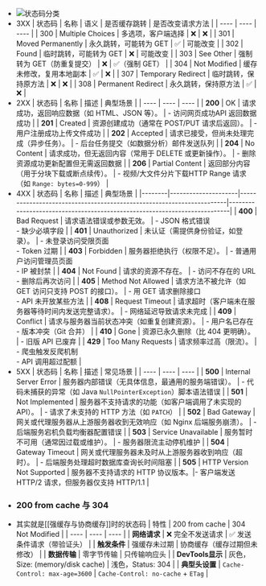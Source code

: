 - ![状态码分类](https://cdn.xiaolincoding.com/gh/xiaolincoder/ImageHost/%E8%AE%A1%E7%AE%97%E6%9C%BA%E7%BD%91%E7%BB%9C/HTTP/6-%E4%BA%94%E5%A4%A7%E7%B1%BBHTTP%E7%8A%B6%E6%80%81%E7%A0%81.png)
- 3XX
  | 状态码 | 名称 | 语义 | 是否缓存跳转 | 是否改变请求方法 |
  | ---- | ---- | ---- |
  | 300 | Multiple Choices | 多选项，客户端选择 | ❌ | ❌ |
  | 301 | Moved Permanently | 永久跳转，可能转为 GET | ✅ | 可能改变 |
  | 302 | Found | 临时跳转，可能转为 GET | ❌ | 可能改变 |
  | 303 | See Other | 强制转为 GET（防重复提交） | ❌ | ✅（强制 GET） |
  | 304 | Not Modified | 缓存未修改，复用本地副本 | ✅ | ❌ |
  | 307 | Temporary Redirect | 临时跳转，保持原方法 | ❌ | ❌ |
  | 308 | Permanent Redirect | 永久跳转，保持原方法 | ✅ | ❌ |
- 2XX
  | 状态码 | 名称 | 描述 | 典型场景 |
  | ---- | ---- | ---- |
  | **200** | OK | 请求成功，返回响应数据（如 HTML、JSON 等）。 | - 访问网页成功API 返回数据成功 |
  | **201** | Created | 资源创建成功（通常在 POST/PUT 请求后返回）。 | - 用户注册成功上传文件成功 |
  | **202** | Accepted | 请求已接受，但尚未处理完成（异步任务）。 | - 后台任务提交（如数据分析）邮件发送队列 |
  | **204** | No Content | 请求成功，但无返回内容（常用于 DELETE 或更新操作）。 | - 删除资源成功更新配置但无需返回数据 |
  | **206** | Partial Content | 返回部分内容（用于分块下载或断点续传）。 | - 视频/大文件分片下载HTTP Range 请求（如 `Range: bytes=0-999`） |
- 4XX
  | 状态码 | 名称                | 描述                                                                 | 典型场景                                                                 |
  |--------|---------------------|----------------------------------------------------------------------|--------------------------------------------------------------------------|
  | **400** | Bad Request         | 请求语法错误或参数无效。                                             | - JSON 格式错误<br>- 缺少必填字段                                        |
  | **401** | Unauthorized        | 未认证（需提供身份验证，如登录）。                                   | - 未登录访问受限页面<br>- Token 过期                                     |
  | **403** | Forbidden           | 服务器拒绝执行（权限不足）。                                         | - 普通用户访问管理员页面<br>- IP 被封禁                                  |
  | **404** | Not Found           | 请求的资源不存在。                                                   | - 访问不存在的 URL<br>- 删除后再次访问                                   |
  | **405** | Method Not Allowed  | 请求方法不被允许（如 GET 访问只支持 POST 的接口）。                  | - 用 GET 请求删除接口<br>- API 未开放某些方法                            |
  | **408** | Request Timeout     | 请求超时（客户端未在服务器等待时间内发送完整请求）。                 | - 网络延迟导致请求未完成                                                 |
  | **409** | Conflict            | 请求与服务器当前状态冲突（如重复创建资源）。                         | - 用户名已存在<br>- 版本冲突（Git 合并）                                 |
  | **410** | Gone                | 资源已永久删除（比 404 更明确）。                                    | - 旧版 API 已废弃                                                        |
  | **429** | Too Many Requests   | 请求频率过高（限流）。                                               | - 爬虫触发反爬机制<br>- API 调用超过配额                                 |
- 5XX
  | 状态码 | 名称 | 描述 | 常见场景 |
  | ---- | ---- | ---- |
  | **500** | Internal Server Error | 服务器内部错误（无具体信息，最通用的服务端错误）。 | - 代码未捕获的异常（如 Java `NullPointerException`）脚本语法错误 |
  | **501** | Not Implemented | 服务器不支持请求的功能（如客户端调用了未实现的 API）。 | - 请求了未支持的 HTTP 方法（如 `PATCH`） |
  | **502** | Bad Gateway | 网关或代理服务器从上游服务器收到无效响应（如 Nginx 后端服务崩溃）。 | - 后端服务宕机负载均衡器配置错误 |
  | **503** | Service Unavailable | 服务暂时不可用（通常因过载或维护）。 | - 服务器限流主动停机维护 |
  | **504** | Gateway Timeout | 网关或代理服务器未及时从上游服务器收到响应（超时）。 | - 后端服务处理超时数据库查询长时间阻塞 |
  | **505** | HTTP Version Not Supported | 服务器不支持请求的 HTTP 协议版本。|- 客户端发送 HTTP/2 请求，但服务器仅支持 HTTP/1.1 |
- ### 200 from cache 与 304
- 其实就是[[强缓存与协商缓存]]时的状态码
  | 特性 | 200 from cache | 304 Not Modified |
  | ---- | ---- | ---- |
  | **网络请求** | ❌ 完全不发送请求 | ✅ 发送条件请求（带验证头） |
  | **触发条件** | 强缓存未过期 | 协商缓存（缓存过期但未修改） |
  | **数据传输** | 零字节传输 | 只传输响应头 |
  | **DevTools显示** | 灰色，Size: (memory/disk cache) | 浅色，Status: 304 |
  | **典型头设置** | `Cache-Control: max-age=3600` | `Cache-Control: no-cache` + `ETag` |